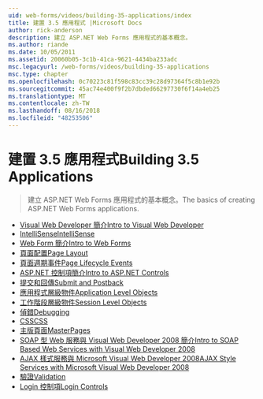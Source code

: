 ```yaml
---
uid: web-forms/videos/building-35-applications/index
title: 建置 3.5 應用程式 |Microsoft Docs
author: rick-anderson
description: 建立 ASP.NET Web Forms 應用程式的基本概念。
ms.author: riande
ms.date: 10/05/2011
ms.assetid: 20060b05-3c1b-41ca-9621-4434ba233adc
msc.legacyurl: /web-forms/videos/building-35-applications
msc.type: chapter
ms.openlocfilehash: 0c70223c81f598c83cc39c28d97364f5c8b1e92b
ms.sourcegitcommit: 45ac74e400f9f2b7dbded66297730f6f14a4eb25
ms.translationtype: MT
ms.contentlocale: zh-TW
ms.lasthandoff: 08/16/2018
ms.locfileid: "48253506"
---
```

<a name="building-35-applications"></a><span data-ttu-id="bf3fe-103">建置 3.5 應用程式</span><span class="sxs-lookup"><span data-stu-id="bf3fe-103">Building 3.5 Applications</span></span>
====================
> <span data-ttu-id="bf3fe-104">建立 ASP.NET Web Forms 應用程式的基本概念。</span><span class="sxs-lookup"><span data-stu-id="bf3fe-104">The basics of creating ASP.NET Web Forms applications.</span></span>


- [<span data-ttu-id="bf3fe-105">Visual Web Developer 簡介</span><span class="sxs-lookup"><span data-stu-id="bf3fe-105">Intro to Visual Web Developer</span></span>](intro-to-visual-web-developer.md)
- [<span data-ttu-id="bf3fe-106">IntelliSense</span><span class="sxs-lookup"><span data-stu-id="bf3fe-106">IntelliSense</span></span>](intellisense.md)
- [<span data-ttu-id="bf3fe-107">Web Form 簡介</span><span class="sxs-lookup"><span data-stu-id="bf3fe-107">Intro to Web Forms</span></span>](intro-to-web-forms.md)
- [<span data-ttu-id="bf3fe-108">頁面配置</span><span class="sxs-lookup"><span data-stu-id="bf3fe-108">Page Layout</span></span>](page-layout.md)
- [<span data-ttu-id="bf3fe-109">頁面週期事件</span><span class="sxs-lookup"><span data-stu-id="bf3fe-109">Page Lifecycle Events</span></span>](page-lifecycle-events.md)
- [<span data-ttu-id="bf3fe-110">ASP.NET 控制項簡介</span><span class="sxs-lookup"><span data-stu-id="bf3fe-110">Intro to ASP.NET Controls</span></span>](intro-to-aspnet-controls.md)
- [<span data-ttu-id="bf3fe-111">提交和回傳</span><span class="sxs-lookup"><span data-stu-id="bf3fe-111">Submit and Postback</span></span>](submit-and-postback.md)
- [<span data-ttu-id="bf3fe-112">應用程式層級物件</span><span class="sxs-lookup"><span data-stu-id="bf3fe-112">Application Level Objects</span></span>](application-level-objects.md)
- [<span data-ttu-id="bf3fe-113">工作階段層級物件</span><span class="sxs-lookup"><span data-stu-id="bf3fe-113">Session Level Objects</span></span>](session-level-objects.md)
- [<span data-ttu-id="bf3fe-114">偵錯</span><span class="sxs-lookup"><span data-stu-id="bf3fe-114">Debugging</span></span>](debugging.md)
- [<span data-ttu-id="bf3fe-115">CSS</span><span class="sxs-lookup"><span data-stu-id="bf3fe-115">CSS</span></span>](css.md)
- [<span data-ttu-id="bf3fe-116">主版頁面</span><span class="sxs-lookup"><span data-stu-id="bf3fe-116">MasterPages</span></span>](masterpages.md)
- [<span data-ttu-id="bf3fe-117">SOAP 型 Web 服務與 Visual Web Developer 2008 簡介</span><span class="sxs-lookup"><span data-stu-id="bf3fe-117">Intro to SOAP Based Web Services with Visual Web Developer 2008</span></span>](an-introduction-to-soap-based-web-services-with-visual-web-developer-2008.md)
- [<span data-ttu-id="bf3fe-118">AJAX 樣式服務與 Microsoft Visual Web Developer 2008</span><span class="sxs-lookup"><span data-stu-id="bf3fe-118">AJAX Style Services with Microsoft Visual Web Developer 2008</span></span>](ajax-style-services-with-microsoft-visual-web-developer-2008.md)
- [<span data-ttu-id="bf3fe-119">驗證</span><span class="sxs-lookup"><span data-stu-id="bf3fe-119">Validation</span></span>](validation.md)
- [<span data-ttu-id="bf3fe-120">Login 控制項</span><span class="sxs-lookup"><span data-stu-id="bf3fe-120">Login Controls</span></span>](login-controls.md)
